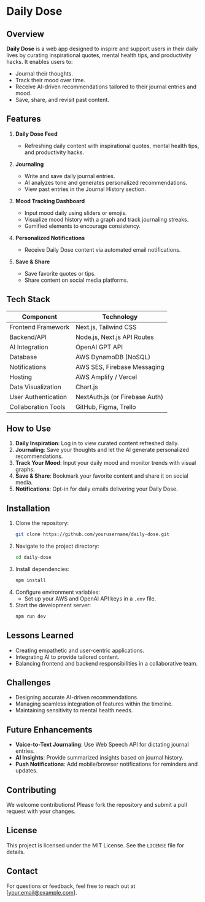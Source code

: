 # Daily Dose

## Overview
**Daily Dose** is a web app designed to inspire and support users in their daily lives by curating inspirational quotes, mental health tips, and productivity hacks. It enables users to:
- Journal their thoughts.
- Track their mood over time.
- Receive AI-driven recommendations tailored to their journal entries and mood.
- Save, share, and revisit past content.

## Features
1. **Daily Dose Feed**
   - Refreshing daily content with inspirational quotes, mental health tips, and productivity hacks.

2. **Journaling**
   - Write and save daily journal entries.
   - AI analyzes tone and generates personalized recommendations.
   - View past entries in the Journal History section.

3. **Mood Tracking Dashboard**
   - Input mood daily using sliders or emojis.
   - Visualize mood history with a graph and track journaling streaks.
   - Gamified elements to encourage consistency.

4. **Personalized Notifications**
   - Receive Daily Dose content via automated email notifications.

5. **Save & Share**
   - Save favorite quotes or tips.
   - Share content on social media platforms.

## Tech Stack
| Component                | Technology           |
|--------------------------|----------------------|
| Frontend Framework       | Next.js, Tailwind CSS |
| Backend/API              | Node.js, Next.js API Routes |
| AI Integration           | OpenAI GPT API      |
| Database                 | AWS DynamoDB (NoSQL) |
| Notifications            | AWS SES, Firebase Messaging |
| Hosting                  | AWS Amplify / Vercel |
| Data Visualization       | Chart.js            |
| User Authentication      | NextAuth.js (or Firebase Auth) |
| Collaboration Tools      | GitHub, Figma, Trello |

## How to Use
1. **Daily Inspiration**: Log in to view curated content refreshed daily.
2. **Journaling**: Save your thoughts and let the AI generate personalized recommendations.
3. **Track Your Mood**: Input your daily mood and monitor trends with visual graphs.
4. **Save & Share**: Bookmark your favorite content and share it on social media.
5. **Notifications**: Opt-in for daily emails delivering your Daily Dose.

## Installation
1. Clone the repository:
   ```bash
   git clone https://github.com/yourusername/daily-dose.git
   ```
2. Navigate to the project directory:
   ```bash
   cd daily-dose
   ```
3. Install dependencies:
   ```bash
   npm install
   ```
4. Configure environment variables:
   - Set up your AWS and OpenAI API keys in a `.env` file.
5. Start the development server:
   ```bash
   npm run dev
   ```

## Lessons Learned
- Creating empathetic and user-centric applications.
- Integrating AI to provide tailored content.
- Balancing frontend and backend responsibilities in a collaborative team.

## Challenges
- Designing accurate AI-driven recommendations.
- Managing seamless integration of features within the timeline.
- Maintaining sensitivity to mental health needs.

## Future Enhancements
- **Voice-to-Text Journaling**: Use Web Speech API for dictating journal entries.
- **AI Insights**: Provide summarized insights based on journal history.
- **Push Notifications**: Add mobile/browser notifications for reminders and updates.

## Contributing
We welcome contributions! Please fork the repository and submit a pull request with your changes.

## License
This project is licensed under the MIT License. See the `LICENSE` file for details.

## Contact
For questions or feedback, feel free to reach out at [your.email@example.com].
